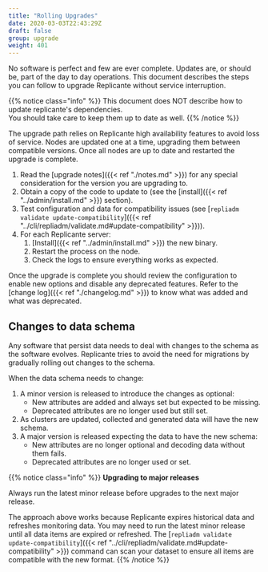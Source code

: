 ```yaml
---
title: "Rolling Upgrades"
date: 2020-03-03T22:43:29Z
draft: false
group: upgrade
weight: 401
---
```


No software is perfect and few are ever complete.
Updates are, or should be, part of the day to day operations.
This document describes the steps you can follow to upgrade Replicante without service interruption.

{{% notice class="info" %}}
This document does NOT describe how to update replicante's dependencies.  
You should take care to keep them up to date as well.
{{% /notice %}}

The upgrade path relies on Replicante high availability features to avoid loss of service.
Nodes are updated one at a time, upgrading them between compatible versions.
Once all nodes are up to date and restarted the upgrade is complete.

1. Read the [upgrade notes]({{< ref "./notes.md" >}}) for any special consideration for the version you are upgrading to.
2. Obtain a copy of the code to update to (see the [install]({{< ref "../admin/install.md" >}}) section).
3. Test configuration and data for compatibility issues (see [`repliadm validate update-compatibility`]({{< ref "../cli/repliadm/validate.md#update-compatibility" >}})).
4. For each Replicante server:
   1. [Install]({{< ref "../admin/install.md" >}}) the new binary.
   2. Restart the process on the node.
   3. Check the logs to ensure everything works as expected.

Once the upgrade is complete you should review the configuration to enable new options
and disable any deprecated features.
Refer to the [change log]({{< ref "./changelog.md" >}}) to know what was added and what was deprecated.

## Changes to data schema

Any software that persist data needs to deal with changes to the schema as the software evolves.
Replicante tries to avoid the need for migrations by gradually rolling out changes to the schema.

When the data schema needs to change:

1. A minor version is released to introduce the changes as optional:
   * New attributes are added and always set but expected to be missing.
   * Deprecated attributes are no longer used but still set.
2. As clusters are updated, collected and generated data will have the new schema.
3. A major version is released expecting the data to have the new schema:
   * New attributes are no longer optional and decoding data without them fails.
   * Deprecated attributes are no longer used or set.

{{% notice class="info" %}}
**Upgrading to major releases**

Always run the latest minor release before upgrades to the next major release.

The approach above works because Replicante expires historical data and refreshes monitoring data.
You may need to run the latest minor release until all data items are expired or refreshed.
The [`repliadm validate update-compatibility`]({{< ref "../cli/repliadm/validate.md#update-compatibility" >}}) command can scan your dataset
to ensure all items are compatible with the new format.
{{% /notice %}}

